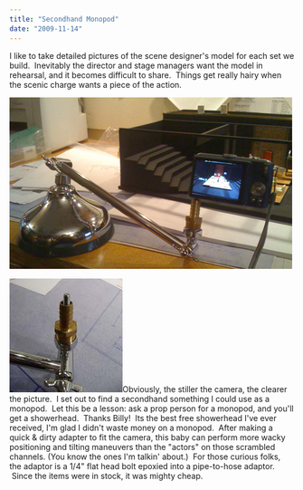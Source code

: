 ```yaml
---
title: "Secondhand Monopod"
date: "2009-11-14"
---
```


I like to take detailed pictures of the scene designer's model for each set we build.  Inevitably the director and stage managers want the model in rehearsal, and it becomes difficult to share.  Things get really hairy when the scenic charge wants a piece of the action.

[![monopod](images/monopod.JPG "monopod")](http://scenic-shop.com/wp/wp-content/uploads/2009/11/monopod.JPG)

[![showerpod_adaptor](images/showerpod_adaptor.jpg "showerpod_adaptor")](http://scenic-shop.com/wp/wp-content/uploads/2009/11/showerpod_adaptor.jpg)Obviously, the stiller the camera, the clearer the picture.  I set out to find a secondhand something I could use as a monopod.  Let this be a lesson: ask a prop person for a monopod, and you'll get a showerhead.  Thanks Billy!  Its the best free showerhead I've ever received, I'm glad I didn't waste money on a monopod.  After making a quick & dirty adapter to fit the camera, this baby can perform more wacky positioning and tilting maneuvers than the "actors" on those scrambled channels. (You know the ones I'm talkin' about.)  For those curious folks, the adaptor is a 1/4" flat head bolt epoxied into a pipe-to-hose adaptor.  Since the items were in stock, it was mighty cheap.

[](http://scenic-shop.com/wp/wp-content/uploads/2009/11/monopod.JPG)
